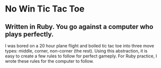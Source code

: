 # No Win Tic Tac Toe
## Written in Ruby. You go against a computer who plays perfectly.

I was bored on a 20 hour plane flight and boiled tic tac toe into three move types: middle, corner, non-corner (the rest). Using this abstraction, it is easy to create a few rules to follow for perfect gameply. For Ruby practice, I wrote these rules for the computer to follow.

